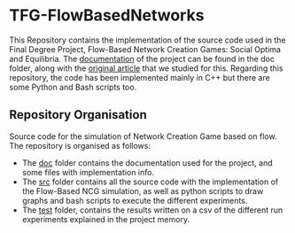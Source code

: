 # TFG-FlowBasedNetworks

This Repository contains the implementation of the source code used in the Final Degree Project, Flow-Based Network Creation Games: Social Optima and Equilibria. The [documentation]() of the project can be found in the doc folder, along with the [original article](https://github.com/jayagarsi/TFG-FlowBasedNetworks/blob/master/doc/IJCAI2020-Lenzner.pdf) that we studied for this. Regarding this repository, the code has been implemented mainly in C++ but there are some Python and Bash scripts too. 

## Repository Organisation

Source code for the simulation of Network Creation Game based on flow. The repository is organised as follows:
- The [doc](https://github.com/jayagarsi/TFG-FlowBasedNetworks/tree/master/test) folder contains the documentation used for the project, and some files with implementation info.
- The [src](https://github.com/jayagarsi/TFG-FlowBasedNetworks/tree/master/src) folder contains all the source code with the implementation of the Flow-Based NCG simulation, as well as python scripts to draw graphs and bash scripts to execute the different experiments.
- The [test](https://github.com/jayagarsi/TFG-FlowBasedNetworks/tree/master/test) folder, contains the results written on a csv of the different run experiments explained in the project memory.

